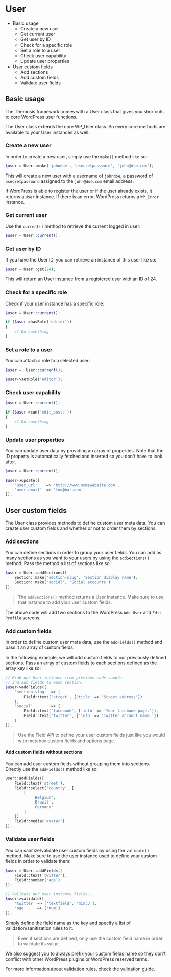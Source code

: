 User
====

- Basic usage
	- Create a new user
	- Get current user
	- Get user by ID
	- Check for a specific role
	- Set a role to a user
	- Check user capability
	- Update user properties
- User custom fields
	- Add sections
	- Add custom fields
	- Validate user fields

Basic usage
-----------

The Themosis framework comes with a User class that gives you shortcuts to core WordPress user functions.

The User class extends the core WP_User class. So every core methods are available to your User instances as well.

### Create a new user

In order to create a new user, simply use the `make()` method like so:

```php
$user = User::make('johndoe', 'asecretpassword', 'john@doe.com');
```

This will create a new user with a username of `johndoe`, a password of  `asecretpassword` assigned to the `john@doe.com` email address.

If WordPress is able to register the user or if the user already exists, it returns a `User` instance. If there is an error, WordPress returns a `WP_Error` instance.

### Get current user

Use the `current()` method to retrieve the current logged in user:

```php
$user = User::current();
```

### Get user by ID

If you have the User ID, you can retrieve an instance of this user like so:

```php
$user = User::get(24);
```

This will return an User instance from a registered user with an ID of 24.

### Check for a specific role

Check if your user instance has a specific role:

```php
$user = User::current();

if ($user->hasRole('editor'))
{
	// Do something
}
```

### Set a role to a user

You can attach a role to a selected user:

```php
$user =  User::current();

$user->setRole('editor');
```

### Check user capability

```php
$user = User::current();

if ($user->can('edit_posts'))
{
	// Do something
}
```

### Update user properties

You can update user data by providing an array of properties. Note that the ID property is automatically fetched and inserted so you don't have to look after.

```php
$user = User::current();

$user->update([
	'user_url'    => 'http://www.somewebsite.com',
	'user_email'  => 'foo@bar.com'
]);
```

User custom fields
------------------

The User class provides methods to define custom user meta data. You can create user custom fields and whether or not to order them by sections.

### Add sections

You can define sections in order to group your user fields. You can add as many sections as you want to your users by using the `addSections()` method. Pass the method a list of sections like so:

```php
$user = User::addSections([
    Section::make('section-slug', 'Section display name'),
    Section::make('social', 'Social accounts')
]);
```

> The `addSections()` method returns a User instance. Make sure to use that instance to add your user custom fields.

The above code will add two sections to the WordPress `Add User` and `Edit Profile` screens.

### Add custom fields

In order to define custom user meta data, use the `addFields()` method and pass it an array of custom fields.

In the following example, we will add custom fields to our previously defined sections. Pass an array of custom fields to each sections defined as the array key like so:

```php
// Grab our User instance from previous code sample
// and add fields to each section.
$user->addFields([
	'section-slug'  => [
        Field::text('street', ['title' => 'Street address'])
    ],
    'social'        => [
        Field::text('facebook', ['info' => 'Your facebook page.']),
        Field::text('twitter', ['info' => 'Twitter account name.'])
    ]
]);
```

> Use the Field API to define your user custom fields just like you would with metabox custom fields and options page.

#### Add custom fields without sections

You can add user custom fields without grouping them into sections. Directly use the `addFields()` method like so:

```php
User::addFields([
    Field::text('street'),
    Field::select('country', [
        [
            'Belgium',
            'Brazil',
            'Germany'
        ]
    ]),
    Field::media('avatar')
]);
```

### Validate user fields

You can sanitize/validate user custom fields by using the `validate()` method. Make sure to use the user instance used to define your custom fields in order to validate them:

```php
$user = User::addFields([
    Field::text('twitter'),
    Field::number('age')
]);

// Validate our user instance fields...
$user->validate([
    'twitter' => ['textfield', 'min:3'],
    'age'     => ['num']
]);
```

Simply define the field name as the key and specify a list of validation/sanitization rules to it.

> Even if sections are defined, only use the custom field name in order to validate its value.

We also suggest you to always prefix your custom fields name so they don't conflict with other WordPress plugins or WordPress reserved terms.

For more information about validation rules, check the [validation guide](http://framework.themosis.com/docs/validation/).